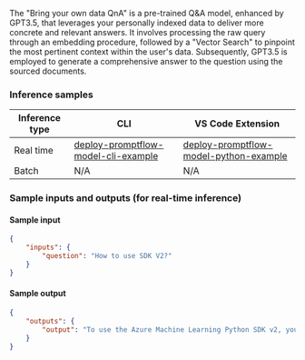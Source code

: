 The "Bring your own data QnA" is a pre-trained Q&A model, enhanced by GPT3.5, that leverages your personally indexed data to deliver more concrete and relevant answers. It involves processing the raw query through an embedding procedure, followed by a "Vector Search" to pinpoint the most pertinent context within the user's data. Subsequently, GPT3.5 is employed to generate a comprehensive answer to the question using the sourced documents.


### Inference samples

Inference type|CLI|VS Code Extension
|--|--|--|
Real time|<a href="https://microsoft.github.io/promptflow/how-to-guides/deploy-a-flow/index.html" target="_blank">deploy-promptflow-model-cli-example</a>|<a href="https://microsoft.github.io/promptflow/how-to-guides/deploy-a-flow/index.html" target="_blank">deploy-promptflow-model-python-example</a>
Batch | N/A | N/A

### Sample inputs and outputs (for real-time inference)

#### Sample input
```json
{
    "inputs": {
        "question": "How to use SDK V2?"
    }
}
```

#### Sample output
```json
{
    "outputs": {
        "output": "To use the Azure Machine Learning Python SDK v2, you need to have an Azure Machine Learning workspace and the SDK installed. You can either create a compute instance, which automatically installs the SDK and is pre-configured for ML workflows, or use the provided commands to install the SDK. (Source: https://github.com/prakharg-msft/azureml-tutorials/blob/main//how-to-auto-train-image-models.md)"
    }
}
```